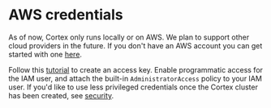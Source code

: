 # AWS credentials

As of now, Cortex only runs locally or on AWS. We plan to support other cloud providers in the future. If you don't have an AWS account you can get started with one [here](https://portal.aws.amazon.com/billing/signup#/start).

Follow this [tutorial](https://aws.amazon.com/premiumsupport/knowledge-center/create-access-key) to create an access key. Enable programmatic access for the IAM user, and attach the built-in `AdministratorAccess` policy to your IAM user. If you'd like to use less privileged credentials once the Cortex cluster has been created, see [security](../miscellaneous/security.md).

